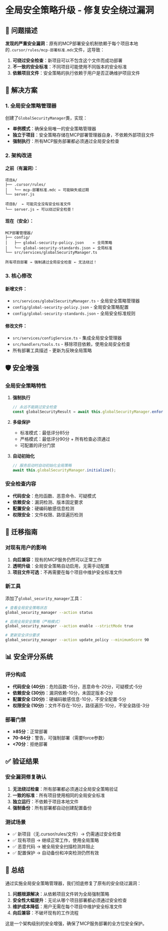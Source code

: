 # 全局安全策略升级 - 修复安全绕过漏洞

## 🚨 问题描述

**发现的严重安全漏洞**：原有的MCP部署安全机制依赖于每个项目本地的`.cursor/rules/mcp-部署标准.mdc`文件，这导致：

1. **可绕过安全检查**：新项目可以不包含这个文件而成功部署
2. **不一致的安全标准**：不同项目可能使用不同版本的安全标准
3. **依赖项目文件**：安全策略的执行依赖于用户是否正确维护项目文件

## 🔧 解决方案

### 1. 全局安全策略管理器

创建了`GlobalSecurityManager`类，实现：

- **单例模式**：确保全局唯一的安全策略管理器
- **独立于项目**：安全策略存储在MCP部署管理器自身，不依赖外部项目文件
- **强制执行**：所有MCP服务部署都必须通过全局安全检查

### 2. 架构改进

#### 之前（有漏洞）：
```
项目A/
├── .cursor/rules/
│   └── mcp-部署标准.mdc ← 可能缺失或过期
└── server.js

项目B/  ← 可能完全没有安全标准文件
└── server.js ← 可以绕过安全检查！
```

#### 现在（安全）：
```
MCP部署管理器/
├── config/
│   ├── global-security-policy.json    ← 全局策略
│   └── global-security-standards.json ← 全局标准
└── src/services/globalSecurityManager.ts

所有项目部署 → 强制通过全局安全检查 ← 无法绕过！
```

### 3. 核心修改

#### 新增文件：
- `src/services/globalSecurityManager.ts` - 全局安全策略管理器
- `config/global-security-policy.json` - 全局安全策略配置
- `config/global-security-standards.json` - 全局安全标准规则

#### 修改文件：
- `src/services/configService.ts` - 集成全局安全管理器
- `src/handlers/tools.ts` - 移除项目依赖，使用全局安全检查
- 所有部署工具描述 - 更新为反映全局策略

## 🛡️ 安全增强

### 全局安全策略特性

1. **强制执行**
   ```typescript
   // 永远不能跳过安全检查
   const globalSecurityResult = await this.globalSecurityManager.enforceGlobalSecurity(serverPath, projectRoot);
   ```

2. **多级保护**
   - 标准模式：最低评分85分
   - 严格模式：最低评分90分 + 所有检查必须通过
   - 可配置的评分门禁

3. **自动初始化**
   ```typescript
   // 服务启动时自动初始化全局策略
   await this.globalSecurityManager.initialize();
   ```

### 安全检查内容

- **代码安全**：危险函数、恶意命令、可疑模式
- **依赖安全**：漏洞检测、版本固定要求
- **配置安全**：硬编码敏感信息检测
- **权限安全**：文件权限、路径遍历检测

## 🔄 迁移指南

### 对现有用户的影响

1. **向后兼容**：现有的MCP服务仍然可以正常工作
2. **透明升级**：全局安全策略自动启用，无需手动配置
3. **项目文件可选**：不再需要在每个项目中维护安全标准文件

### 新工具

添加了`global_security_manager`工具：

```bash
# 查看全局安全策略状态
global_security_manager --action status

# 启用全局安全策略（严格模式）
global_security_manager --action enable --strictMode true

# 更新安全评分要求
global_security_manager --action update_policy --minimumScore 90
```

## 📊 安全评分系统

### 评分构成
- **代码安全 (40分)**：危险函数-15分，恶意命令-20分，可疑模式-5分
- **依赖安全 (30分)**：漏洞依赖-10分，未固定版本-2分
- **配置安全 (20分)**：硬编码敏感信息-10分，不安全配置-5分
- **权限安全 (10分)**：文件不存在-10分，路径遍历-10分，不安全路径-3分

### 部署门禁
- **≥85分**：正常部署
- **70-84分**：警告，可强制部署（需要force参数）
- **<70分**：拒绝部署

## ✅ 验证结果

### 安全漏洞修复确认

1. **无法绕过检查**：所有部署都必须通过全局安全策略验证
2. **一致的标准**：所有项目使用相同的全局安全标准
3. **独立运行**：不依赖于项目本地文件
4. **强制备份**：所有部署都自动创建配置备份

### 测试场景

- ✅ 新项目（无.cursor/rules/文件）→ 仍需通过安全检查
- ✅ 现有项目 → 继续正常工作，使用全局策略
- ✅ 恶意代码 → 被全局安全扫描检测并阻止
- ✅ 配置保护 → 自动备份和冲突检测仍然有效

## 🎯 总结

通过实施全局安全策略管理器，我们彻底修复了原有的安全绕过漏洞：

1. **问题根源解决**：从依赖项目文件转为全局强制策略
2. **安全性大幅提升**：无论从哪个项目部署都必须通过安全检查
3. **维护成本降低**：用户无需在每个项目中维护安全标准文件
4. **向后兼容**：不破坏现有的工作流程

这是一个架构级别的安全增强，确保了MCP服务部署的全方位安全保护。 
